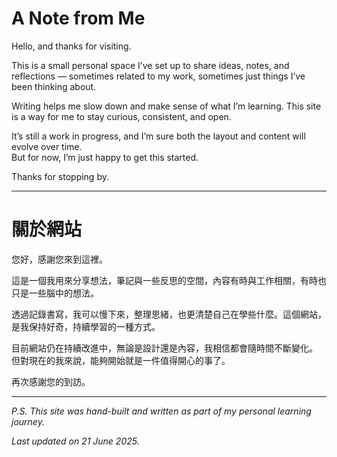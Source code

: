 # A Note from Me

Hello, and thanks for visiting.

This is a small personal space I’ve set up to share ideas, notes, and reflections — sometimes related to my work, sometimes just things I’ve been thinking about.

Writing helps me slow down and make sense of what I’m learning. This site is a way for me to stay curious, consistent, and open.

It’s still a work in progress, and I’m sure both the layout and content will evolve over time.  
But for now, I’m just happy to get this started.

Thanks for stopping by.




---



# 關於網站

您好，感謝您來到這裡。

這是一個我用來分享想法，筆記與一些反思的空間，內容有時與工作相關，有時也只是一些腦中的想法。

透過記錄書寫，我可以慢下來，整理思緒，也更清楚自己在學些什麼。這個網站，是我保持好奇，持續學習的一種方式。

目前網站仍在持續改進中，無論是設計還是內容，我相信都會隨時間不斷變化。  
但對現在的我來說，能夠開始就是一件值得開心的事了。

再次感謝您的到訪。




---


_P.S. This site was hand-built and written as part of my personal learning journey._

_Last updated on 21 June 2025._


